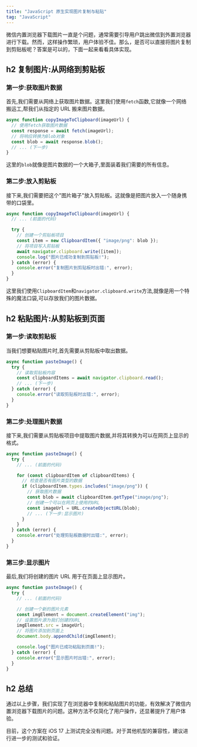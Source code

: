 ```yaml
---
title: "JavaScript 原生实现图片复制与粘贴"
tag: "JavaScript"
---
```


微信内置浏览器下载图片一直是个问题，通常需要引导用户跳出微信到外置浏览器进行下载。然而，这样操作繁琐，用户体验不佳。那么，是否可以直接将图片复制到剪贴板呢？答案是可以的，下面一起来看看具体实现。

## h2 复制图片:从网络到剪贴板

### 第一步:获取图片数据

首先,我们需要从网络上获取图片数据。这里我们使用`fetch`函数,它就像一个网络搬运工,帮我们从指定的 URL 搬来图片数据。

```js
async function copyImageToClipboard(imageUrl) {
  // 使用fetch获取图片数据
  const response = await fetch(imageUrl);
  // 将响应转换为Blob对象
  const blob = await response.blob();
  // ... (下一步)
}
```

这里的`blob`就像是图片数据的一个大箱子,里面装着我们需要的所有信息。

### 第二步:放入剪贴板

接下来,我们需要把这个"图片箱子"放入剪贴板。这就像是把图片放入一个随身携带的口袋里。

```js
async function copyImageToClipboard(imageUrl) {
  // ... (前面的代码)

  try {
    // 创建一个剪贴板项目
    const item = new ClipboardItem({ "image/png": blob });
    // 将项目写入剪贴板
    await navigator.clipboard.write([item]);
    console.log("图片已成功复制到剪贴板!");
  } catch (error) {
    console.error("复制图片到剪贴板时出错:", error);
  }
}
```

这里我们使用`ClipboardItem`和`navigator.clipboard.write`方法,就像是用一个特殊的魔法口袋,可以存放我们的图片数据。

## h2 粘贴图片:从剪贴板到页面

### 第一步:读取剪贴板

当我们想要粘贴图片时,首先需要从剪贴板中取出数据。

```js
async function pasteImage() {
  try {
    // 读取剪贴板内容
    const clipboardItems = await navigator.clipboard.read();
    // ... (下一步)
  } catch (error) {
    console.error("读取剪贴板时出错:", error);
  }
}
```

### 第二步:处理图片数据

接下来,我们需要从剪贴板项目中提取图片数据,并将其转换为可以在网页上显示的格式。

```js
async function pasteImage() {
  try {
    // ... (前面的代码)

    for (const clipboardItem of clipboardItems) {
      // 检查是否有图片类型的数据
      if (clipboardItem.types.includes("image/png")) {
        // 获取图片数据
        const blob = await clipboardItem.getType("image/png");
        // 创建一个可以在网页上使用的URL
        const imageUrl = URL.createObjectURL(blob);
        // ... (下一步:显示图片)
      }
    }
  } catch (error) {
    console.error("处理剪贴板数据时出错:", error);
  }
}
```

### 第三步:显示图片

最后,我们将创建的图片 URL 用于在页面上显示图片。

```js
async function pasteImage() {
  try {
    // ... (前面的代码)

    // 创建一个新的图片元素
    const imgElement = document.createElement("img");
    // 设置图片源为我们创建的URL
    imgElement.src = imageUrl;
    // 将图片添加到页面上
    document.body.appendChild(imgElement);

    console.log("图片已成功粘贴到页面!");
  } catch (error) {
    console.error("显示图片时出错:", error);
  }
}
```

## h2 总结

通过以上步骤，我们实现了在浏览器中复制和粘贴图片的功能，有效解决了微信内置浏览器下载图片的问题。这种方法不仅简化了用户操作，还显著提升了用户体验。

目前，这个方案在 iOS 17 上测试完全没有问题。对于其他机型的兼容性，建议进行进一步的测试和验证。
